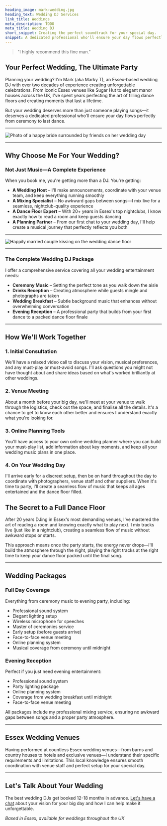 ```yaml
---
heading_image: mark-wedding.jpg
heading_text: Wedding DJ Services
link_title: Weddings
meta_description: TODO
meta_title: Wedding DJ
short_snippet: Creating the perfect soundtrack for your special day.
snippet: A dedicated professional who'll ensure your day flows perfectly from ceremony to last dance.
---
```


> "I highly recommend this fine man."

## Your Perfect Wedding, The Ultimate Party

Planning your wedding? I'm Mark (aka Marky T), an Essex-based wedding DJ with over two decades of experience creating unforgettable celebrations. From iconic Essex venues like Sugar Hut to elegant manor houses across the UK, I've spent years perfecting the art of filling dance floors and creating moments that last a lifetime.

But your wedding deserves more than just someone playing songs—it deserves a dedicated professional who'll ensure your day flows perfectly from ceremony to last dance.

---

![Photo of a happy bride surrounded by friends on her wedding day](/assets/photos/wedding-bride.jpg)

---

## Why Choose Me For Your Wedding?

### Not Just Music—A Complete Experience

When you book me, you're getting more than a DJ. You're getting:

- **A Wedding Host** – I'll make announcements, coordinate with your venue team, and keep everything running smoothly
- **A Mixing Specialist** – No awkward gaps between songs—I mix live for a seamless, nightclub-quality experience
- **A Dance Floor Expert** – With 20+ years in Essex's top nightclubs, I know exactly how to read a room and keep guests dancing
- **A Planning Partner** – From our first chat to your wedding day, I'll help create a musical journey that perfectly reflects you both

---

![Happily married couple kissing on the wedding dance floor](/assets/photos/wedding-kiss.jpg)

---

### The Complete Wedding DJ Package

I offer a comprehensive service covering all your wedding entertainment needs:

- **Ceremony Music** – Setting the perfect tone as you walk down the aisle
- **Drinks Reception** – Creating atmosphere while guests mingle and photographs are taken
- **Wedding Breakfast** – Subtle background music that enhances without overwhelming conversation
- **Evening Reception** – A professional party that builds from your first dance to a packed dance floor finale

---

## How We'll Work Together

### 1. Initial Consultation

We'll have a relaxed video call to discuss your vision, musical preferences, and any must-play or must-avoid songs. I'll ask questions you might not have thought about and share ideas based on what's worked brilliantly at other weddings.

### 2. Venue Meeting

About a month before your big day, we'll meet at your venue to walk through the logistics, check out the space, and finalise all the details. It's a chance to get to know each other better and ensures I understand exactly what you're looking for.

### 3. Online Planning Tools

You'll have access to your own online wedding planner where you can build your must-play list, add information about key moments, and keep all your wedding music plans in one place.

### 4. On Your Wedding Day

I'll arrive early for a discreet setup, then be on hand throughout the day to coordinate with photographers, venue staff and other suppliers. When it's time to party, I'll create a seamless flow of music that keeps all ages entertained and the dance floor filled.

## The Secret to a Full Dance Floor

After 20 years DJing in Essex's most demanding venues, I've mastered the art of reading a room and knowing exactly what to play next. I mix tracks live (just like in a nightclub), creating a seamless flow of music without awkward stops or starts.

This approach means once the party starts, the energy never drops—I'll build the atmosphere through the night, playing the right tracks at the right time to keep your dance floor packed until the final song.

---

## Wedding Packages

### Full Day Coverage

Everything from ceremony music to evening party, including:

- Professional sound system
- Elegant lighting setup
- Wireless microphone for speeches
- Master of ceremonies service
- Early setup (before guests arrive)
- Face-to-face venue meeting
- Online planning system
- Musical coverage from ceremony until midnight

### Evening Reception

Perfect if you just need evening entertainment:

- Professional sound system
- Party lighting package
- Online planning system
- Coverage from wedding breakfast until midnight
- Face-to-face venue meeting

All packages include my professional mixing service, ensuring no awkward gaps between songs and a proper party atmosphere.

---

## Essex Wedding Venues

Having performed at countless Essex wedding venues—from barns and country houses to hotels and exclusive venues—I understand their specific requirements and limitations. This local knowledge ensures smooth coordination with venue staff and perfect setup for your special day.

---

## Let's Talk About Your Wedding

The best wedding DJs get booked 12-18 months in advance. [Let's have a chat](/contact/) about your vision for your big day and how I can help make it unforgettable.

_Based in Essex, available for weddings throughout the UK_
